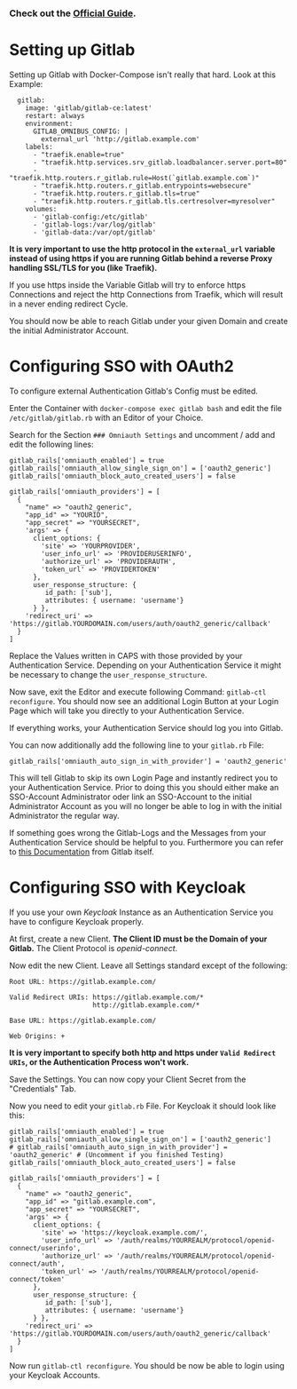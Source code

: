 ### Check out the [Official Guide](https://docs.gitlab.com/omnibus/docker/).

Setting up Gitlab
==================

Setting up Gitlab with Docker-Compose isn't really that hard. Look at this Example:

```
  gitlab:
    image: 'gitlab/gitlab-ce:latest'
    restart: always
    environment:
      GITLAB_OMNIBUS_CONFIG: |
        external_url 'http://gitlab.example.com'
    labels:
      - "traefik.enable=true"
      - "traefik.http.services.srv_gitlab.loadbalancer.server.port=80"
      - "traefik.http.routers.r_gitlab.rule=Host(`gitlab.example.com`)"
      - "traefik.http.routers.r_gitlab.entrypoints=websecure"
      - "traefik.http.routers.r_gitlab.tls=true"
      - "traefik.http.routers.r_gitlab.tls.certresolver=myresolver"
    volumes:
      - 'gitlab-config:/etc/gitlab'
      - 'gitlab-logs:/var/log/gitlab'
      - 'gitlab-data:/var/opt/gitlab'
```

**It is very important to use the http protocol in the `external_url` variable instead of using https if you
are running Gitlab behind a reverse Proxy handling SSL/TLS for you (like Traefik).**

If you use https inside the Variable Gitlab will try to enforce https Connections and reject the http Connections from
Traefik, which will result in a never ending redirect Cycle.    

You should now be able to reach Gitlab under your given Domain and create the initial Administrator Account.

Configuring SSO with OAuth2
===========================

To configure external Authentication Gitlab's Config must be edited.

Enter the Container with `docker-compose exec gitlab bash` and edit the file `/etc/gitlab/gitlab.rb` with
an Editor of your Choice.

Search for the Section `### Omniauth Settings` and uncomment / add and edit the following lines:

```
gitlab_rails['omniauth_enabled'] = true
gitlab_rails['omniauth_allow_single_sign_on'] = ['oauth2_generic']
gitlab_rails['omniauth_block_auto_created_users'] = false

gitlab_rails['omniauth_providers'] = [
  {
    "name" => "oauth2_generic",
    "app_id" => "YOURID",
    "app_secret" => "YOURSECRET",
    'args' => {
      client_options: {
        'site' => 'YOURPROVIDER',
        'user_info_url' => 'PROVIDERUSERINFO',
        'authorize_url' => 'PROVIDERAUTH',
        'token_url' => 'PROVIDERTOKEN'
      },
      user_response_structure: {
         id_path: ['sub'],
         attributes: { username: 'username'}
      } },
    'redirect_uri' =>  'https://gitlab.YOURDOMAIN.com/users/auth/oauth2_generic/callback'
  }
]
```

Replace the Values written in CAPS with those provided by your Authentication Service. Depending on your
Authentication Service it might be necessary to change the `user_response_structure`.

Now save, exit the Editor and execute following Command: `gitlab-ctl reconfigure`. You should now
see an additional Login Button at your Login Page which will take you directly to your Authentication Service.

If everything works, your Authentication Service should log you into Gitlab.

You can now additionally add the following line to your `gitlab.rb` File:

```
gitlab_rails['omniauth_auto_sign_in_with_provider'] = 'oauth2_generic'
```

This will tell Gitlab to skip its own Login Page and instantly redirect you to your Authentication Service.
Prior to doing this you should either make an SSO-Account Administrator oder link an SSO-Account to the initial
Administrator Account as you will no longer be able to log in with the initial Administrator the regular way.

If something goes wrong the Gitlab-Logs and the Messages from your Authentication Service should be helpful to you.
Furthermore you can refer to [this Documentation](https://docs.gitlab.com/ee/integration/oauth2_generic.html) 
from Gitlab itself.

Configuring SSO with Keycloak
=============================

If you use your own *Keycloak* Instance as an Authentication Service you have to configure Keycloak properly.

At first, create a new Client. **The Client ID must be the Domain of your Gitlab.** The Client Protocol is
*openid-connect*.

Now edit the new Client. Leave all Settings standard except of the following:

```
Root URL: https://gitlab.example.com/

Valid Redirect URIs: https://gitlab.example.com/*
                     http://gitlab.example.com/*
                     
Base URL: https://gitlab.example.com/

Web Origins: +
```

**It is very important to specify both http and https under `Valid Redirect URIs`, or the Authentication Process
won't work.**

Save the Settings. You can now copy your Client Secret from the "Credentials" Tab.

Now you need to edit your `gitlab.rb` File. For Keycloak it should look like this:

```
gitlab_rails['omniauth_enabled'] = true
gitlab_rails['omniauth_allow_single_sign_on'] = ['oauth2_generic']
# gitlab_rails['omniauth_auto_sign_in_with_provider'] = 'oauth2_generic' # (Uncomment if you finished Testing)
gitlab_rails['omniauth_block_auto_created_users'] = false

gitlab_rails['omniauth_providers'] = [
  {
    "name" => "oauth2_generic",
    "app_id" => "gitlab.example.com",
    "app_secret" => "YOURSECRET",
    'args' => {
      client_options: {
        'site' => 'https://keycloak.example.com/',
        'user_info_url' => '/auth/realms/YOURREALM/protocol/openid-connect/userinfo',
        'authorize_url' => '/auth/realms/YOURREALM/protocol/openid-connect/auth',
        'token_url' => '/auth/realms/YOURREALM/protocol/openid-connect/token'
      },
      user_response_structure: {
         id_path: ['sub'], 
         attributes: { username: 'username'}
      } },
    'redirect_uri' =>  'https://gitlab.YOURDOMAIN.com/users/auth/oauth2_generic/callback'
  }
]
```

Now run `gitlab-ctl reconfigure`. You should be now be able to login using your Keycloak Accounts.